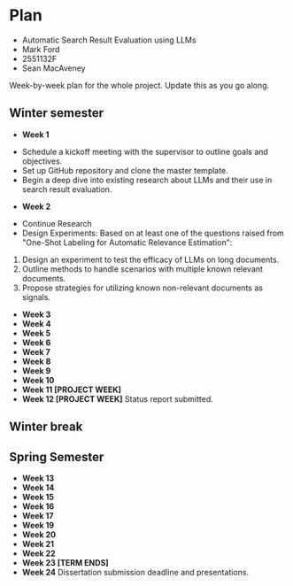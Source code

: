 # Plan

* Automatic Search Result Evaluation using LLMs
* Mark Ford
* 2551132F
* Sean MacAveney

Week-by-week plan for the whole project. Update this as you go along.

## Winter semester

* **Week 1**
- Schedule a kickoff meeting with the supervisor to outline goals and objectives.
- Set up GitHub repository and clone the master template.
- Begin a deep dive into existing research about LLMs and their use in search result evaluation.
* **Week 2**
- Continue Research
- Design Experiments: Based on at least one of the questions raised from "One-Shot Labeling for Automatic Relevance Estimation":
1. Design an experiment to test the efficacy of LLMs on long documents.
2. Outline methods to handle scenarios with multiple known relevant documents.
3. Propose strategies for utilizing known non-relevant documents as signals.
* **Week 3**
* **Week 4**
* **Week 5**
* **Week 6**
* **Week 7**
* **Week 8**
* **Week 9**
* **Week 10**
* **Week 11 [PROJECT WEEK]**
* **Week 12 [PROJECT WEEK]** Status report submitted.

## Winter break

## Spring Semester

* **Week 13**
* **Week 14**
* **Week 15**
* **Week 16**
* **Week 17**
* **Week 19**
* **Week 20**
* **Week 21**
* **Week 22**
* **Week 23 [TERM ENDS]**
* **Week 24** Dissertation submission deadline and presentations.

